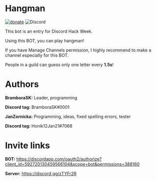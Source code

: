 # Hangman

[![donate](https://img.shields.io/badge/Donate-PayPal-green.svg)](https://paypal.me/BramboraSK)
![Discord](https://img.shields.io/discord/593810362294468608.svg)

This bot is an entry for Discord Hack Week.

Using this BOT, you can play hangman!

If you have Manage Channels permission, I highly recommend to make a channel especially for this BOT.

People in a guild can guess only one letter every **1.5s**!

# Authors

**BramboraSK:** Leader, programming

**Discord tag:** BramboraSK#0001

**JanZornicka:** Programming, ideas, fixed spelling errors, tester

**Discord tag:** Honik12Jan21#7068

# Invite links

**BOT:** https://discordapp.com/oauth2/authorize?client_id=592720130459566104&scope=bot&permissions=388160

**Server:** https://discord.gg/zTYFr2R
